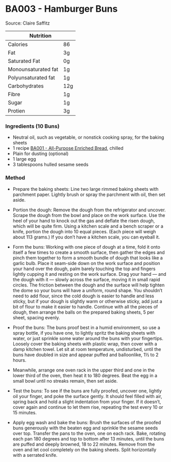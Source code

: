 # BA003 - Hamburger Buns

Source: Claire Saffitz

<table class="tg"><thead>
  <tr>
    <th class="tg-0pky" colspan="2"><span style="font-weight:bold">Nutrition</span></th>
  </tr></thead>
<tbody>
  <tr>
    <td class="tg-v7lt">Calories</td>
    <td class="tg-v7lt">86</td>
  </tr>
  <tr>
    <td class="tg-v7lt">Fat</td>
    <td class="tg-v7lt">3g</td>
  </tr>
  <tr>
    <td class="tg-v7lt">Saturated Fat</td>
    <td class="tg-v7lt">0g</td>
  </tr>
  <tr>
    <td class="tg-v7lt">Monounsaturated fat<br></td>
    <td class="tg-v7lt">1g<br></td>
  </tr>
  <tr>
    <td class="tg-bbuu">Polyunsaturated fat<br></td>
    <td class="tg-bbuu">1g<br></td>
  </tr>
  <tr>
    <td class="tg-bbuu">Carbohydrates</td>
    <td class="tg-bbuu">12g</td>
  </tr>
  <tr>
    <td class="tg-bbuu">Fibre</td>
    <td class="tg-bbuu">1g</td>
  </tr>
  <tr>
    <td class="tg-bbuu">Sugar</td>
    <td class="tg-bbuu">1g</td>
  </tr>
  <tr>
    <td class="tg-0lax">Protien</td>
    <td class="tg-0lax">3g</td>
  </tr>
</tbody>
</table>

### Ingredients (10 Buns)
- Neutral oil, such as vegetable, or nonstick cooking spray, for the baking sheets
- 1 recipe [BA001 - All-Purpose Enriched Bread](BA001.md), chilled
- Plain for dusting (optional)
- 1 large egg
- 3 tablespoons hulled sesame seeds

### Method
- Prepare the baking sheets: Line two large rimmed baking sheets with parchment paper. Lightly brush or spray the parchment with oil, then set aside.

- Portion the dough: Remove the dough from the refrigerator and uncover. Scrape the dough from the bowl and place on the work surface. Use the heel of your hand to knock out the gas and deflate the risen dough, which will be quite firm. Using a kitchen scale and a bench scraper or a knife, portion the dough into 10 equal pieces. (Each piece will weigh about 113 grams.) If you don’t have a kitchen scale, you can eyeball it.

- Form the buns: Working with one piece of dough at a time, fold it onto itself a few times to create a smooth surface, then gather the edges and pinch them together to form a smooth bundle of dough that looks like a garlic bulb. Place it seam-side down on the work surface and position your hand over the dough, palm barely touching the top and fingers lightly cupping it and resting on the work surface. Drag your hand — and the dough with it — slowly across the surface, moving it in small rapid circles. The friction between the dough and the surface will help tighten the dome so your buns will have a uniform, round shape. You shouldn’t need to add flour, since the cold dough is easier to handle and less sticky, but if your dough is slightly warm or otherwise sticky, add just a bit of flour to make it easier to handle. Continue with all the pieces of dough, then arrange the balls on the prepared baking sheets, 5 per sheet, spacing evenly.

- Proof the buns: The buns proof best in a humid environment, so use a spray bottle, if you have one, to lightly spritz the baking sheets with water, or just sprinkle some water around the buns with your fingertips. Loosely cover the baking sheets with plastic wrap, then cover with a damp kitchen towel. Let sit at room temperature, undisturbed, until the buns have doubled in size and appear puffed and balloonlike, 1½ to 2 hours.

- Meanwhile, arrange one oven rack in the upper third and one in the lower third of the oven, then heat it to 180 degrees. Beat the egg in a small bowl until no streaks remain, then set aside.

- Test the buns: To see if the buns are fully proofed, uncover one, lightly oil your finger, and poke the surface gently. It should feel filled with air, spring back and hold a slight indentation from your finger. If it doesn’t, cover again and continue to let them rise, repeating the test every 10 or 15 minutes.

- Apply egg wash and bake the buns: Brush the surfaces of the proofed buns generously with the beaten egg and sprinkle the sesame seeds over top. Transfer the pans to the oven, one on each rack. Bake, rotating each pan 180 degrees and top to bottom after 13 minutes, until the buns are puffed and deeply browned, 18 to 22 minutes. Remove from the oven and let cool completely on the baking sheets. Split horizontally with a serrated knife.
